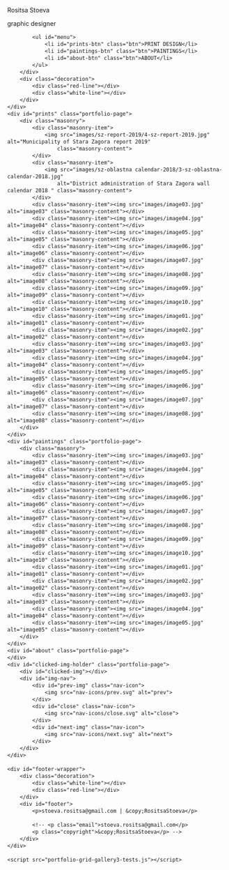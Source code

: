 <head>
    <meta charset="UTF-8">
    <meta name="viewport" content="width=device-width, initial-scale=1.0">
    <meta http-equiv="X-UA-Compatible" content="ie=edge">
    <title>Portfolio Grid</title>
    <link rel="stylesheet" href="portfolio-grid-gallery3.css">
</head>

<body>
    <div id="header-wrapper">
        <div id="header">
            <div id="title">
                <p class="name">Rositsa Stoeva</p>
                <p class="occupation">graphic designer</p>
            </div>

            <ul id="menu">
                <li id="prints-btn" class="btn">PRINT DESIGN</li>
                <li id="paintings-btn" class="btn">PAINTINGS</li>
                <li id="about-btn" class="btn">ABOUT</li>
            </ul>
        </div>
        <div class="decoration">
            <div class="red-line"></div>
            <div class="white-line"></div>
        </div>
    </div>
    <div id="prints" class="portfolio-page">
        <div class="masonry">
            <div class="masonry-item">
                <img src="images/sz-report-2019/4-sz-report-2019.jpg" alt="Municipality of Stara Zagora report 2019"
                    class="masonry-content">
            </div>
            <div class="masonry-item">
                <img src="images/sz-oblastna calendar-2018/3-sz-oblastna-calendar-2018.jpg"
                    alt="District administration of Stara Zagora wall calendar 2018 " class="masonry-content">
            </div>
            <div class="masonry-item"><img src="images/image03.jpg" alt="image03" class="masonry-content"></div>
            <div class="masonry-item"><img src="images/image04.jpg" alt="image04" class="masonry-content"></div>
            <div class="masonry-item"><img src="images/image05.jpg" alt="image05" class="masonry-content"></div>
            <div class="masonry-item"><img src="images/image06.jpg" alt="image06" class="masonry-content"></div>
            <div class="masonry-item"><img src="images/image07.jpg" alt="image07" class="masonry-content"></div>
            <div class="masonry-item"><img src="images/image08.jpg" alt="image08" class="masonry-content"></div>
            <div class="masonry-item"><img src="images/image09.jpg" alt="image09" class="masonry-content"></div>
            <div class="masonry-item"><img src="images/image10.jpg" alt="image10" class="masonry-content"></div>
            <div class="masonry-item"><img src="images/image01.jpg" alt="image01" class="masonry-content"></div>
            <div class="masonry-item"><img src="images/image02.jpg" alt="image02" class="masonry-content"></div>
            <div class="masonry-item"><img src="images/image03.jpg" alt="image03" class="masonry-content"></div>
            <div class="masonry-item"><img src="images/image04.jpg" alt="image04" class="masonry-content"></div>
            <div class="masonry-item"><img src="images/image05.jpg" alt="image05" class="masonry-content"></div>
            <div class="masonry-item"><img src="images/image06.jpg" alt="image06" class="masonry-content"></div>
            <div class="masonry-item"><img src="images/image07.jpg" alt="image07" class="masonry-content"></div>
            <div class="masonry-item"><img src="images/image08.jpg" alt="image08" class="masonry-content"></div>
        </div>
    </div>
    <div id="paintings" class="portfolio-page">
        <div class="masonry">
            <div class="masonry-item"><img src="images/image03.jpg" alt="image03" class="masonry-content"></div>
            <div class="masonry-item"><img src="images/image04.jpg" alt="image04" class="masonry-content"></div>
            <div class="masonry-item"><img src="images/image05.jpg" alt="image05" class="masonry-content"></div>
            <div class="masonry-item"><img src="images/image06.jpg" alt="image06" class="masonry-content"></div>
            <div class="masonry-item"><img src="images/image07.jpg" alt="image07" class="masonry-content"></div>
            <div class="masonry-item"><img src="images/image08.jpg" alt="image08" class="masonry-content"></div>
            <div class="masonry-item"><img src="images/image09.jpg" alt="image09" class="masonry-content"></div>
            <div class="masonry-item"><img src="images/image10.jpg" alt="image10" class="masonry-content"></div>
            <div class="masonry-item"><img src="images/image01.jpg" alt="image01" class="masonry-content"></div>
            <div class="masonry-item"><img src="images/image02.jpg" alt="image02" class="masonry-content"></div>
            <div class="masonry-item"><img src="images/image03.jpg" alt="image03" class="masonry-content"></div>
            <div class="masonry-item"><img src="images/image04.jpg" alt="image04" class="masonry-content"></div>
            <div class="masonry-item"><img src="images/image05.jpg" alt="image05" class="masonry-content"></div>
        </div>
    </div>
    <div id="about" class="portfolio-page">
    </div>
    <div id="clicked-img-holder" class="portfolio-page">
        <div id="clicked-img"></div>
        <div id="img-nav">
            <div id="prev-img" class="nav-icon">
                <img src="nav-icons/prev.svg" alt="prev">
            </div>
            <div id="close" class="nav-icon">
                <img src="nav-icons/close.svg" alt="close">
            </div>
            <div id="next-img" class="nav-icon">
                <img src="nav-icons/next.svg" alt="next">
            </div>
        </div>
    </div>

    <div id="footer-wrapper">
        <div class="decoration">
            <div class="white-line"></div>
            <div class="red-line"></div>
        </div>
        <div id="footer">
            <p>stoeva.rositsa@gmail.com | &copy;RositsaStoeva</p>

            <!-- <p class="email">stoeva.rositsa@gmail.com</p>
            <p class="copyright">&copy;RositsaStoeva</p> -->
        </div>
    </div>

    <script src="portfolio-grid-gallery3-tests.js"></script>
</body>
